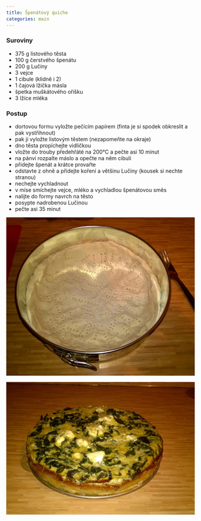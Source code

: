```yaml
---
title: Špenátový quiche
categories: main
---
```


### Suroviny
 - 375 g listového těsta
 - 100 g čerstvého špenátu
 - 200 g Lučiny
 - 3 vejce
 - 1 cibule (klidně i 2)
 - 1 čajová lžička másla
 - špetka muškátového oříšku
 - 3 lžíce mléka

### Postup
- dortovou formu vyložte pečícím papírem (finta je si spodek obkreslit a pak vystřihnout)
- pak ji vyložte listovým těstem (nezapomeňte na okraje)
- dno těsta propíchejte vidličkou
- vložte do trouby předehřáté na 200°C a pečte asi 10 minut
- na pánvi rozpalte máslo a opečte na něm cibuli
- přidejte špenát a krátce provařte
- odstavte z ohně a přidejte koření a většinu Lučiny (kousek si nechte stranou)
- nechejte vychladnout
- v míse smíchejte vejce, mléko a vychladlou špenátovou směs
- nalijte do formy navrch na těsto
- posypte nadrobenou Lučinou
- pečte asi 35 minut


![Propíchané těsto](/fotky/spenatovy-quiche-1.jpg)

![Hotovo](/fotky/spenatovy-quiche-2.jpg)

